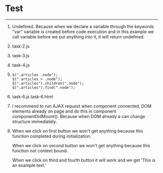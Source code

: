 # Test

-----

1. Undefined. Because when we declare a
 variable through the keywords "var" variable is
 created before code execution and in this example we call variable
 before we put anything into it, it will return undefined.
 
2. task-2.js 
3. task-3.js 
4. task-4.js
5. 
    ```
    $(".articles .node");
    $(".articles > .node");
    $(".articles").children(".node");
    $(".articles").find(".node");
    ```
6. task-6.js task-6.html
7. I recommend to run AJAX request when component connected, DOM elements already on page and do this in component componentDidMount().
   Because when DOM already a can change structure immediately.
8. When we click on first button we won't get anything because this function completed during 
   initialization.

    When we click on second button we won't get anything because this function not context bound.
    
    When we click on third and fourth button it will work and we get 'This is an example text.' 
